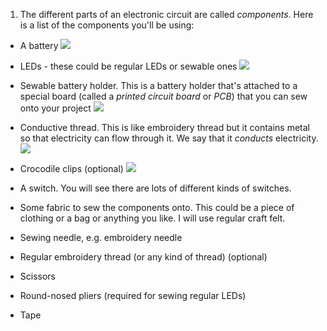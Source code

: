 1. The different parts of an electronic circuit are called *components*. Here is a list of the components you'll be using:
 * A battery ![](/assets/batteries_100_202_650.png) 
 
 * LEDs - these could be regular LEDs or sewable ones ![](/assets/LEDs_mix_150_272_650.png)
 
 * Sewable battery holder. This is a battery holder that's attached to a special board (called a *printed circuit board* or *PCB*) that you can sew onto your project ![](/assets/battery_holders_150_196_650.png)
 
 * Conductive thread. This is like embroidery thread but it contains metal so that electricity can flow through it. We say that it *conducts* electricity. ![](/assets/thread_150_268_650.png)
 * Crocodile clips (optional) ![](/assets/crocs_300_328_650.png)
 * A switch. You will see there are lots of different kinds of switches.
 * Some fabric to sew the components onto. This could be a piece of clothing or a bag or anything you like. I will use regular craft felt.
 * Sewing needle, e.g. embroidery needle
 * Regular embroidery thread (or any kind of thread) (optional)
 * Scissors
 * Round-nosed pliers (required for sewing regular LEDs)
 * Tape
 